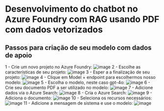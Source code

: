 # Desenvolvimento do chatbot no Azure Foundry com RAG usando PDF com dados vetorizados #

## Passos para criação de seu modelo com dados de apoio

1 - Crie um novo projeto no Azure Foundry: ![image](./image-1.png) 
2 - Escolhe as características de seu projeto: ![image](./image-2.png) 
3 - Esper a a finalização de seu projeto: ![image](./image-3.png) 
4 - Clique em Model + endpoint para escolhermos nosso modelo: ![image](./image-4.png) 
5 - Escolha o modelo, neste caso gpt-4o: ![image](./image-5.png) 
6 - Crie seu documento PDF a ser utilizado no modelo: ![image](./image-6.png) 
7 - Adicione dados via o Azure Search: ![image](./image-7.png) 
8 - Cria o Azure Search: ![image](./image-8.png) 
9 - Adiciona o documento: ![image](./image-9.png) 
10 - Seleciona os recursos necessários: ![image](./image-10.png) 
11 - Adicione a mensagem de sistema e use o modelo: ![image](./image-10.png) 